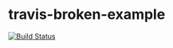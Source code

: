 # travis-broken-example

[![Build Status](https://travis-ci.org/tunakan009/travis-broken-example.svg?branch=master)](https://travis-ci.org/tunakan009/travis-broken-example)
